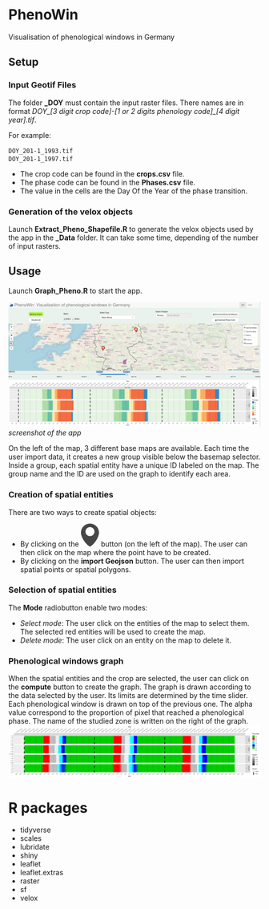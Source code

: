 # PhenoWin
Visualisation of phenological windows in Germany

## Setup
### Input Geotif Files
The folder **_DOY** must contain the input raster files. There names are in format
*DOY_[3 digit crop code]-[1 or 2 digits phenology code]_[4 digit year].tif*.

For example:
```
DOY_201-1_1993.tif
DOY_201-1_1997.tif
```
+ The crop code can be found in the **crops.csv** file.
+ The phase code can be found in the **Phases.csv** file.
+ The value in the cells are the Day Of the Year of the phase transition.
### Generation of the velox objects
Launch **Extract_Pheno_Shapefile.R** to generate the velox objects used by the app in
the **_Data** folder. It can take some time, depending of the number of input rasters.
## Usage
Launch **Graph_Pheno.R** to start the app.

![dashboard](_Images/Dashboard.png)
*screenshot of the app*

On the left of the map, 3 different base maps are available. Each time the user import data, it creates a new group visible below the basemap selector. Inside a group, each spatial entity have a unique ID labeled on the map. The group name and the ID are used on the graph to identify each area.

### Creation of spatial entities
There are two ways to create spatial objects:
+ By clicking on the ![marker](_Images/marker.svg) button (on the left of the map). The user can then click on the map where the point have to be created.
+ By clicking on the **import Geojson** button. The user can then import spatial points or spatial polygons.

### Selection of spatial entities

The **Mode** radiobutton enable two modes:
+ *Select mode*:
  The user click on the entities of the map to select them. The selected red entities
  will be used to create the map.
+ *Delete mode*:
  The user click on an entity on the map to delete it.

### Phenological windows graph
When the spatial entities and the crop are selected, the user can click on the **compute** button to create the graph.
The graph is drawn according to the data selected by the user. Its limits are
determined by the time slider.  
Each phenological window is drawn on top of the previous one. The alpha value
correspond to the proportion of pixel that reached a phenological phase.
The name of the studied zone is written on the right of the graph.
![dashboard](_Images/graph_example.png)

# R packages
+ tidyverse
+ scales
+ lubridate
+ shiny
+ leaflet
+ leaflet.extras
+ raster
+ sf
+ velox
